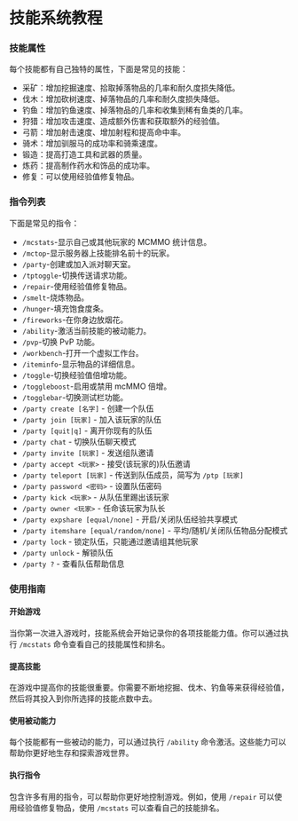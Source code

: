 # 技能系统教程

### 技能属性

每个技能都有自己独特的属性，下面是常见的技能：

* 采矿：增加挖掘速度、拾取掉落物品的几率和耐久度损失降低。
* 伐木：增加砍树速度、掉落物品的几率和耐久度损失降低。
* 钓鱼：增加钓鱼速度、掉落物品的几率和收集到稀有鱼类的几率。
* 狩猎：增加攻击速度、造成额外伤害和获取额外的经验值。
* 弓箭：增加射击速度、增加射程和提高命中率。
* 骑术：增加驯服马的成功率和骑乘速度。
* 锻造：提高打造工具和武器的质量。
* 炼药：提高制作药水和饰品的成功率。
* 修复：可以使用经验值修复物品。

### 指令列表

下面是常见的指令：

* `/mcstats`-显示自己或其他玩家的 MCMMO 统计信息。
* `/mctop`-显示服务器上技能排名前十的玩家。
* `/party`-创建或加入派对聊天室。
* `/tptoggle`-切换传送请求功能。
* `/repair`-使用经验值修复物品。
* `/smelt`-烧炼物品。
* `/hunger`-填充饱食度条。
* `/fireworks`-在你身边放烟花。
* `/ability`-激活当前技能的被动能力。
* `/pvp`-切换 PvP 功能。
* `/workbench`-打开一个虚拟工作台。
* `/iteminfo`-显示物品的详细信息。
* `/toggle`-切换经验值倍增功能。
* `/toggleboost`-启用或禁用 mcMMO 倍增。
* `/togglebar`-切换测试栏功能。
* `/party create [名字]` - 创建一个队伍
* `/party join [玩家]` - 加入该玩家的队伍
* `/party [quit|q]` - 离开你现有的队伍
* `/party chat` - 切换队伍聊天模式
* `/party invite [玩家]` - 发送组队邀请
* `/party accept <玩家>` - 接受(该玩家的)队伍邀请
* `/party teleport [玩家]` - 传送到队伍成员，简写为 `/ptp [玩家]`
* `/party password <密码>` - 设置队伍密码
* `/party kick <玩家>` - 从队伍里踢出该玩家
* `/party owner <玩家>` - 任命该玩家为队长
* `/party expshare [equal/none]` - 开启/关闭队伍经验共享模式
* `/party itemshare [equal/random/none]` - 平均/随机/关闭队伍物品分配模式
* `/party lock` - 锁定队伍，只能通过邀请组其他玩家
* `/party unlock` - 解锁队伍
* `/party ?` - 查看队伍帮助信息

### 使用指南

#### 开始游戏

当你第一次进入游戏时，技能系统会开始记录你的各项技能能力值。你可以通过执行 `/mcstats` 命令查看自己的技能属性和排名。

#### 提高技能

在游戏中提高你的技能很重要。你需要不断地挖掘、伐木、钓鱼等来获得经验值，然后将其投入到你所选择的技能点数中去。

#### 使用被动能力

每个技能都有一些被动的能力，可以通过执行 `/ability` 命令激活。这些能力可以帮助你更好地生存和探索游戏世界。

#### 执行指令

包含许多有用的指令，可以帮助你更好地控制游戏。例如，使用 `/repair` 可以使用经验值修复物品，使用 `/mcstats` 可以查看自己的技能排名。
